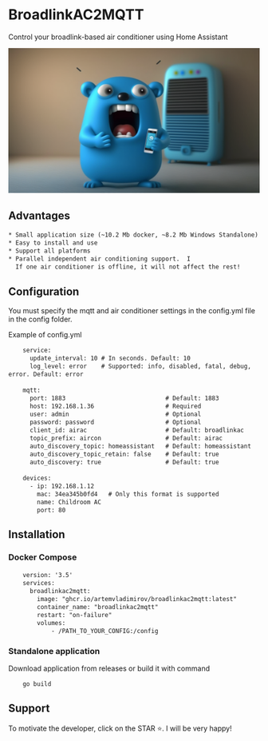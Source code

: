 # BroadlinkAC2MQTT
Control your broadlink-based air conditioner using Home Assistant

![Image](image.png)

## Advantages

    * Small application size (~10.2 Mb docker, ~8.2 Mb Windows Standalone)
    * Easy to install and use
    * Support all platforms
    * Parallel independent air conditioning support.  I
      If one air conditioner is offline, it will not affect the rest!

## Configuration

You must specify the mqtt and air conditioner settings in the config.yml file in the config folder.

Example of config.yml 

```
    service:
      update_interval: 10 # In seconds. Default: 10
      log_level: error    # Supported: info, disabled, fatal, debug, error. Default: error
    
    mqtt:
      port: 1883                            # Default: 1883
      host: 192.168.1.36                    # Required
      user: admin                           # Optional  
      password: password                    # Optional    
      client_id: airac                      # Default: broadlinkac
      topic_prefix: aircon                  # Default: airac
      auto_discovery_topic: homeassistant   # Default: homeassistant
      auto_discovery_topic_retain: false    # Default: true
      auto_discovery: true                  # Default: true
    
    devices:
      - ip: 192.168.1.12
        mac: 34ea345b0fd4   # Only this format is supported
        name: Childroom AC
        port: 80 

```

## Installation

### Docker Compose

```
    version: '3.5'
    services:
      broadlinkac2mqtt:
        image: "ghcr.io/artemvladimirov/broadlinkac2mqtt:latest"
        container_name: "broadlinkac2mqtt"
        restart: "on-failure"
        volumes:
            - /PATH_TO_YOUR_CONFIG:/config     

```

### Standalone application

Download application from releases or build it with command 

```
    go build
```

## Support

To motivate the developer, click on the STAR ⭐. I will be very happy!
